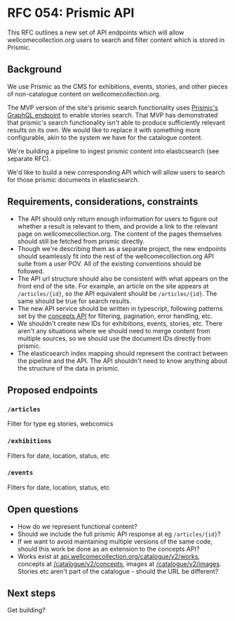 # RFC 054: Prismic API

This RFC outlines a new set of API endpoints which will allow wellcomecollection.org users to search and filter content which is stored in Prismic.

## Background

We use Prismic as the CMS for exhibitions, events, stories, and other pieces of non-catalogue content on wellcomecollection.org.

The MVP version of the site's prismic search functionality uses [Prismic's GraphQL endpoint](https://prismic.io/docs/graphql) to enable stories search. That MVP has demonstrated that prismic's search functionality isn't able to produce sufficiently relevant results on its own. We would like to replace it with something more configurable, akin to the system we have for the catalogue content.

We're building a pipeline to ingest prismic content into elasticsearch (see separate RFC).

We'd like to build a new corresponding API which will allow users to search for those prismic documents in elasticsearch.

## Requirements, considerations, constraints

- The API should only return enough information for users to figure out whether a result is relevant to them, and provide a link to the relevant page on wellcomecollection.org. The content of the pages themselves should still be fetched from prismic directly.
- Though we're describing them as a separate project, the new endpoints should seamlessly fit into the rest of the wellcomecollection.org API suite from a user POV. All of the existing conventions should be followed.
- The API url structure should also be consistent with what appears on the front end of the site. For example, an article on the site appears at `/articles/{id}`, so the API equivalent should be `/articles/{id}`. The same should be true for search results.
- The new API service should be written in typescript, following patterns set by the [concepts API](../050-concepts-api/README.md) for filtering, pagination, error handling, etc.
- We shouldn't create new IDs for exhibitions, events, stories, etc. There aren't any situations where we should need to merge content from multiple sources, so we should use the document IDs directly from prismic.
- The elasticsearch index mapping should represent the contract between the pipeline and the API. The API shouldn't need to know anything about the structure of the data in prismic.

## Proposed endpoints

### `/articles`

Filter for type eg stories, webcomics

### `/exhibitions`

Filters for date, location, status, etc

### `/events`

Filters for date, location, status, etc

## Open questions

- How do we represent functional content?
- Should we include the full prismic API response at eg `/articles/{id}`?
- If we want to avoid maintaining multiple versions of the same code, should this work be done as an extension to the concepts API?
- Works exist at [api.wellcomecollection.org/catalogue/v2/works](api.wellcomecollection.org/catalogue/v2/works), concepts at [/catalogue/v2/concepts](api.wellcomecollection.org/catalogue/v2/concepts), images at [/catalogue/v2/images](api.wellcomecollection.org/catalogue/v2/images).  
Stories etc aren't part of the catalogue - should the URL be different?

## Next steps

Get building?
